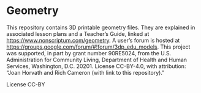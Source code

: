 # Geometry

This repository contains 3D printable geometry files. They are explained in associated lesson plans and a Teacher’s Guide, linked at https://www.nonscriptum.com/geometry. A user’s forum is hosted at https://groups.google.com/forum/#!forum/3dp_edu_models. This project was supported, in part by grant number 90RE5024, from the U.S. Administration for Community Living, Department of Health and Human Services, Washington, D.C. 20201.
License CC-BY-4.0, with attribution: “Joan Horvath and Rich Cameron (with link to this repository).”

License CC-BY

